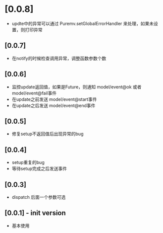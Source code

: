 # [0.0.8]

* updte中的异常可以通过 Puremv.setGlobalErrorHandler 来处理，如果未设置，则打印异常

## [0.0.7]

* 在notify的时候检查调用异常，调整函数参数个数


## [0.0.6]

* 监控update返回值，如果是Future，则通知 model/event@ok 或者 model/event@fail事件
* 在update之前发送 model/event@start事件
* 在update之后发送 model/event@end事件


## [0.0.5]

* 修复setup不返回值后出现异常的bug


## [0.0.4]

* setup重复的bug
* 等待setup完成之后发送事件

## [0.0.3]

* dispatch 后面一个参数可选


## [0.0.1] - init version

* 基本使用




